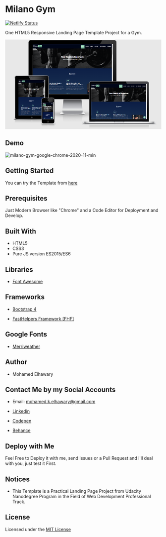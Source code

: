 # Milano Gym

[![Netlify Status](https://api.netlify.com/api/v1/badges/d953de8d-576e-49e3-b842-6ff8fcc8c18e/deploy-status)](https://app.netlify.com/sites/milanogym/deploys)

One HTML5 Responsive Landing Page Template Project for a Gym. 

![Screenshot](mockup.png)  

## Demo
 
![milano-gym-google-chrome-2020-11-min](https://user-images.githubusercontent.com/69651552/98614657-92d05b80-2301-11eb-8743-1cf475f6b18e.gif)  

## Getting Started

You can try the Template from [here](https://milanogym.netlify.app/)

## Prerequisites

Just Modern Browser like "Chrome" and a Code Editor for Deployment and Develop.  

## Built With

* HTML5
* CSS3
* Pure JS version ES2015/ES6  

## Libraries  

* [Font Awesome](https://fontawesome.com/)  
  
## Frameworks 

* [Bootstrap 4](https://getbootstrap.com/)

* [FastHelpers Framework [FHF]](https://github.com/Mohamed-Elhawary/fasthelpers-framework-fhf)

## Google Fonts  

* [Merriweather](https://fonts.google.com/specimen/Merriweather) 

## Author

* Mohamed Elhawary  

## Contact Me by my Social Accounts

* Email: mohamed.k.elhawary@gmail.com  

* [Linkedin](https://www.linkedin.com/in/mohamed-elhawary14/)

* [Codepen](https://codepen.io/Mohamed-ElHawary)

* [Behance](https://www.behance.net/mohamed-elhawary14)

## Deploy with Me

Feel Free to Deploy it with me, send Issues or a Pull Request and i'll deal with you, just test it First.

## Notices

- This Template is a Practical Landing Page Project from Udacity Nanodegree Program in the Field of Web Development Professional Track.

## License

Licensed under the [MIT License](LICENSE)